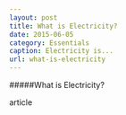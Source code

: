 ```yaml
---
layout: post
title: What is Electricity?
date: 2015-06-05
category: Essentials
caption: Electricity is...
url: what-is-electricity
---
```


#####What is Electricity?

article